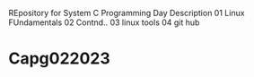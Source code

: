 REpository for System C Programming
Day Description
01  Linux FUndamentals
02  Contnd..
03  linux tools
04  git hub
# Capg022023
